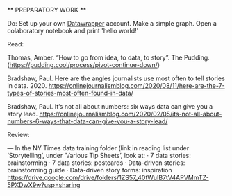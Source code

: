 ** PREPARATORY WORK **

Do:
Set up your own [Datawrapper](https.www.datawrapper.de/signin) account. Make a simple graph.
Open a colaboratory notebook and print 'hello world!'

Read:

Thomas, Amber. “How to go from idea, to data, to story”. The Pudding.(https://pudding.cool/process/pivot-continue-down/)

Bradshaw, Paul. Here are the angles journalists use most often to tell stories in data. 2020.
https://onlinejournalismblog.com/2020/08/11/here-are-the-7-types-of-stories-most-often-found-in-data/

Bradshaw, Paul. It’s not all about numbers: six ways data can give you a story lead.
https://onlinejournalismblog.com/2020/02/05/its-not-all-about-numbers-6-ways-that-data-can-give-you-a-story-lead/

Review:

— In the NY Times data training folder (link in reading list under ‘Storytelling’, under ‘Various Tip Sheets’, look at:
·      7 data stories: brainstorming
·      7 data stories: postcards
·      Data-driven stories: brainstorming guide
·      Data-driven story forms: inspiration
https://drive.google.com/drive/folders/1ZS57_40tWuIB7tV4APVMmTZ-5PXDwX9w?usp=sharing
